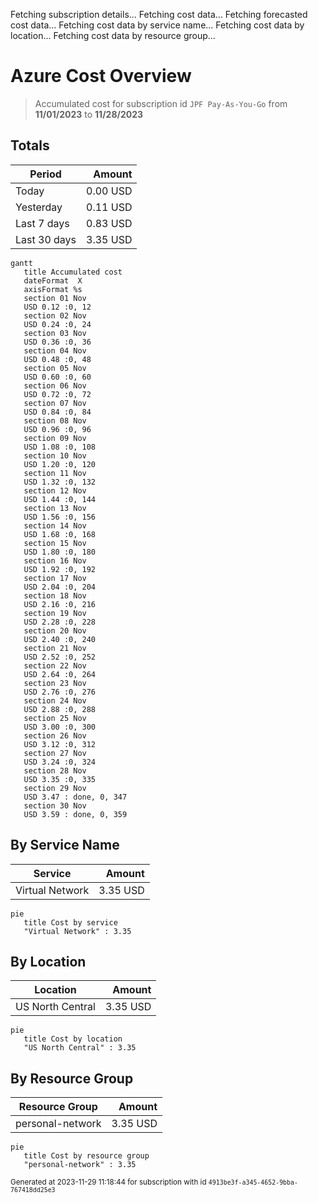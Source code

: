 Fetching subscription details...
Fetching cost data...
Fetching forecasted cost data...
Fetching cost data by service name...
Fetching cost data by location...
Fetching cost data by resource group...
# Azure Cost Overview

> Accumulated cost for subscription id `JPF Pay-As-You-Go` from **11/01/2023** to **11/28/2023**

## Totals

|Period|Amount|
|---|---:|
|Today|0.00 USD|
|Yesterday|0.11 USD|
|Last 7 days|0.83 USD|
|Last 30 days|3.35 USD|

```mermaid
gantt
   title Accumulated cost
   dateFormat  X
   axisFormat %s
   section 01 Nov
   USD 0.12 :0, 12
   section 02 Nov
   USD 0.24 :0, 24
   section 03 Nov
   USD 0.36 :0, 36
   section 04 Nov
   USD 0.48 :0, 48
   section 05 Nov
   USD 0.60 :0, 60
   section 06 Nov
   USD 0.72 :0, 72
   section 07 Nov
   USD 0.84 :0, 84
   section 08 Nov
   USD 0.96 :0, 96
   section 09 Nov
   USD 1.08 :0, 108
   section 10 Nov
   USD 1.20 :0, 120
   section 11 Nov
   USD 1.32 :0, 132
   section 12 Nov
   USD 1.44 :0, 144
   section 13 Nov
   USD 1.56 :0, 156
   section 14 Nov
   USD 1.68 :0, 168
   section 15 Nov
   USD 1.80 :0, 180
   section 16 Nov
   USD 1.92 :0, 192
   section 17 Nov
   USD 2.04 :0, 204
   section 18 Nov
   USD 2.16 :0, 216
   section 19 Nov
   USD 2.28 :0, 228
   section 20 Nov
   USD 2.40 :0, 240
   section 21 Nov
   USD 2.52 :0, 252
   section 22 Nov
   USD 2.64 :0, 264
   section 23 Nov
   USD 2.76 :0, 276
   section 24 Nov
   USD 2.88 :0, 288
   section 25 Nov
   USD 3.00 :0, 300
   section 26 Nov
   USD 3.12 :0, 312
   section 27 Nov
   USD 3.24 :0, 324
   section 28 Nov
   USD 3.35 :0, 335
   section 29 Nov
   USD 3.47 : done, 0, 347
   section 30 Nov
   USD 3.59 : done, 0, 359
```

## By Service Name

|Service|Amount|
|---|---:|
|Virtual Network|3.35 USD|

```mermaid
pie
   title Cost by service
   "Virtual Network" : 3.35
```

## By Location

|Location|Amount|
|---|---:|
|US North Central|3.35 USD|

```mermaid
pie
   title Cost by location
   "US North Central" : 3.35
```

## By Resource Group

|Resource Group|Amount|
|---|---:|
|personal-network|3.35 USD|

```mermaid
pie
   title Cost by resource group
   "personal-network" : 3.35
```

<sup>Generated at 2023-11-29 11:18:44 for subscription with id `4913be3f-a345-4652-9bba-767418dd25e3`</sup>
